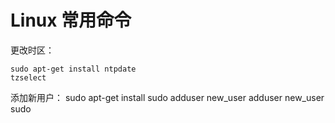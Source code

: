 # Linux 常用命令

更改时区：

    sudo apt-get install ntpdate
    tzselect
添加新用户：
        sudo apt-get install sudo
        adduser new_user
        adduser new_user sudo
 
